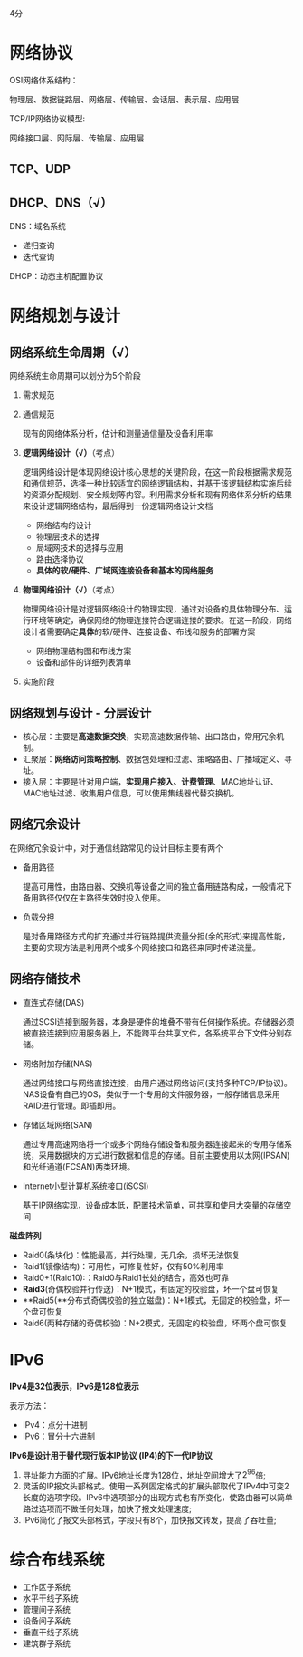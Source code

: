 4分

# 网络协议

OSI网络体系结构：

物理层、数据链路层、网络层、传输层、会话层、表示层、应用层

TCP/IP网络协议模型:

网络接口层、网际层、传输层、应用层 



## TCP、UDP

## DHCP、DNS（√）

DNS：域名系统

- 递归查询
- 迭代查询

DHCP：动态主机配置协议



# 网络规划与设计

## 网络系统生命周期（√）

网络系统生命周期可以划分为5个阶段

1.  需求规范

2. 通信规范

   现有的网络体系分析，估计和测量通信量及设备利用率

3. **逻辑网络设计（√）**（考点）

   逻辑网络设计是体现网络设计核心思想的关键阶段，在这一阶段根据需求规范和通信规范，选择一种比较适宜的网络逻辑结构，并基于该逻辑结构实施后续的资源分配规划、安全规划等内容。利用需求分析和现有网络体系分析的结果来设计逻辑网络结构，最后得到一份逻辑网络设计文档

   - 网络结构的设计
   - 物理层技术的选择
   - 局域网技术的选择与应用
   - 路由选择协议
   - **具体的软/硬件、广域网连接设备和基本的网络服务**

4. **物理网络设计（√）**（考点）

   物理网络设计是对逻辑网络设计的物理实现，通过对设备的具体物理分布、运行环境等确定，确保网络的物理连接符合逻辑连接的要求。在这一阶段，网络设计者需要确定**具体**的软/硬件、连接设备、布线和服务的部署方案

   - 网络物理结构图和布线方案
   - 设备和部件的详细列表清单

5. 实施阶段



## 网络规划与设计 - 分层设计

- 核心层：主要是**高速数据交换**，实现高速数据传输、出口路由，常用冗余机制。
- 汇聚层：**网络访问策略控制**、数据包处理和过滤、策略路由、广播域定义、寻址。
- 接入层：主要是针对用户端，**实现用户接入、计费管理**、MAC地址认证、MAC地址过滤、收集用户信息，可以使用集线器代替交换机。



## 网络冗余设计

在网络冗余设计中，对于通信线路常见的设计目标主要有两个

- 备用路径

  提高可用性，由路由器、交换机等设备之间的独立备用链路构成，一般情况下备用路径仅仅在主路径失效时投入使用。

- 负载分担

  是对备用路径方式的扩充通过并行链路提供流量分担(余的形式)来提高性能，主要的实现方法是利用两个或多个网络接口和路径来同时传递流量。



## 网络存储技术

- 直连式存储(DAS)

  通过SCSI连接到服务器，本身是硬件的堆叠不带有任何操作系统。存储器必须被直接连接到应用服务器上，不能跨平台共享文件，各系统平台下文件分别存储。

- 网络附加存储(NAS)

  通过网络接口与网络直接连接，由用户通过网络访问(支持多种TCP/IP协议)。NAS设备有自己的OS，类似于一个专用的文件服务器，一般存储信息采用RAID进行管理。即插即用。

- 存储区域网络(SAN)

  通过专用高速网络将一个或多个网络存储设备和服务器连接起来的专用存储系统，采用数据块的方式进行数据和信息的存储。目前主要使用以太网(IPSAN)和光纤通道(FCSAN)两类环境。

- Internet小型计算机系统接口(iSCSl)

  基于IP网络实现，设备成本低，配置技术简单，可共享和使用大突量的存储空间



**磁盘阵列**

- Raid0(条块化)：性能最高，并行处理，无几余，损坏无法恢复
- Raid1(镜像结构)：可用性，可修复性好，仅有50%利用率
- Raid0+1(Raid10):：Raid0与Raid1长处的结合，高效也可靠
- **Raid3**(奇偶校验并行传送)：N+1模式，有固定的校验盘，坏一个盘可恢复
- **Raid5(**分布式奇偶校验的独立磁盘)：N+1模式，无固定的校验盘，坏一个盘可恢复
- Raid6(两种存储的奇偶校验)：N+2模式，无固定的校验盘，坏两个盘可恢复





# IPv6

**IPv4是32位表示，IPv6是128位表示**

表示方法：

- IPv4：点分十进制
- IPv6：冒分十六进制

**IPv6是设计用于替代现行版本IP协议 (IP4)的下一代IP协议**

1. 寻址能力方面的扩展。IPv6地址长度为128位，地址空间增大了$2^{96}$倍;
2. 灵活的IP报文头部格式。使用一系列固定格式的扩展头部取代了IPv4中可变2长度的选项字段。IPv6中选项部分的出现方式也有所变化，使路由器可以简单路过选项而不做任何处理，加快了报文处理速度;
3. IPv6简化了报文头部格式，字段只有8个，加快报文转发，提高了吞吐量;



# 综合布线系统

- 工作区子系统
- 水平干线子系统
- 管理间子系统
- 设备间子系统
- 垂直干线子系统
- 建筑群子系统





